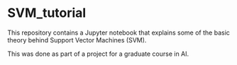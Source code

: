 # SVM_tutorial

This repository contains a Jupyter notebook that explains some of the basic theory behind Support Vector Machines (SVM).

This was done as part of a project for a graduate course in AI.
